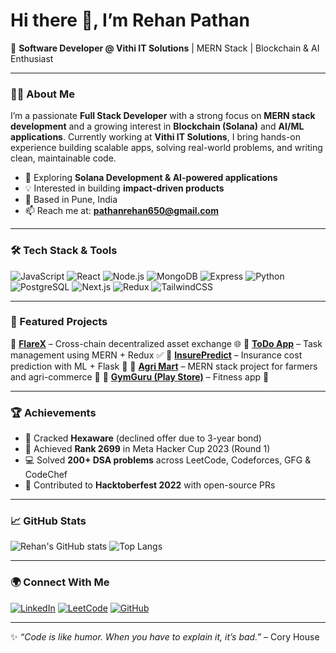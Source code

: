 # Hi there 👋, I’m Rehan Pathan

🚀 **Software Developer @ Vithi IT Solutions** | MERN Stack | Blockchain & AI Enthusiast

---

### 👨‍💻 About Me

I’m a passionate **Full Stack Developer** with a strong focus on **MERN stack development** and a growing interest in **Blockchain (Solana)** and **AI/ML applications**. Currently working at **Vithi IT Solutions**, I bring hands-on experience building scalable apps, solving real-world problems, and writing clean, maintainable code.

* 🌱 Exploring **Solana Development & AI-powered applications**
* 💡 Interested in building **impact-driven products**
* 📍 Based in Pune, India
* 📫 Reach me at: **[pathanrehan650@gmail.com](mailto:pathanrehan650@gmail.com)**

---

### 🛠 Tech Stack & Tools

![JavaScript](https://img.shields.io/badge/JavaScript-F7DF1E?logo=javascript\&logoColor=black)
![React](https://img.shields.io/badge/React-20232A?logo=react\&logoColor=61DAFB)
![Node.js](https://img.shields.io/badge/Node.js-339933?logo=node.js\&logoColor=white)
![MongoDB](https://img.shields.io/badge/MongoDB-47A248?logo=mongodb\&logoColor=white)
![Express](https://img.shields.io/badge/Express.js-000000?logo=express\&logoColor=white)
![Python](https://img.shields.io/badge/Python-3776AB?logo=python\&logoColor=white)
![PostgreSQL](https://img.shields.io/badge/PostgreSQL-316192?logo=postgresql\&logoColor=white)
![Next.js](https://img.shields.io/badge/Next.js-000000?logo=next.js\&logoColor=white)
![Redux](https://img.shields.io/badge/Redux-764ABC?logo=redux\&logoColor=white)
![TailwindCSS](https://img.shields.io/badge/TailwindCSS-38B2AC?logo=tailwind-css\&logoColor=white)

---

### 📌 Featured Projects

🔹 **[FlareX](#)** – Cross-chain decentralized asset exchange 🌐
🔹 **[ToDo App](https://todo-taupe-nu-28.vercel.app/)** – Task management using MERN + Redux ✅
🔹 **[InsurePredict](#)** – Insurance cost prediction with ML + Flask 🔮
🔹 **[Agri Mart](#)** – MERN stack project for farmers and agri-commerce 🌱
🔹 **[GymGuru (Play Store)](https://play.google.com/store/apps/details?id=com.gymguru)** – Fitness app 📱

---

### 🏆 Achievements

* 🎯 Cracked **Hexaware** (declined offer due to 3-year bond)
* 🏅 Achieved **Rank 2699** in Meta Hacker Cup 2023 (Round 1)
* 💻 Solved **200+ DSA problems** across LeetCode, Codeforces, GFG & CodeChef
* 🎉 Contributed to **Hacktoberfest 2022** with open-source PRs

---

### 📈 GitHub Stats

![Rehan's GitHub stats](https://github-readme-stats.vercel.app/api?username=rehanpathan650\&show_icons=true\&theme=tokyonight)
![Top Langs](https://github-readme-stats.vercel.app/api/top-langs/?username=rehanpathan650\&layout=compact\&theme=tokyonight)

---

### 🌍 Connect With Me

[![LinkedIn](https://img.shields.io/badge/LinkedIn-0A66C2?logo=linkedin\&logoColor=white)](https://www.linkedin.com/in/rehan-pathan-ab059a227/)
[![LeetCode](https://img.shields.io/badge/LeetCode-FFA116?logo=leetcode\&logoColor=black)](https://leetcode.com/rehan491/)
[![GitHub](https://img.shields.io/badge/GitHub-181717?logo=github\&logoColor=white)](https://github.com/rehanpathan650)

---

✨ *“Code is like humor. When you have to explain it, it’s bad.”* – Cory House
